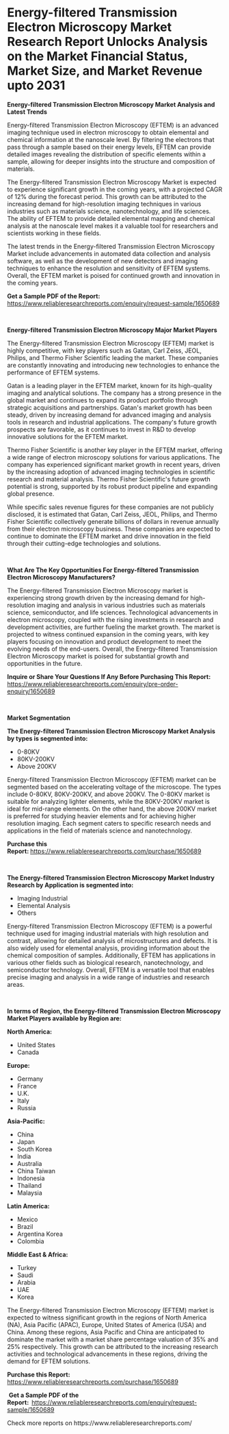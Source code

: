 <p><h1>Energy-filtered Transmission Electron Microscopy Market Research Report Unlocks Analysis on the Market Financial Status, Market Size, and Market Revenue upto 2031</h1></p><p><strong>Energy-filtered Transmission Electron Microscopy Market Analysis and Latest Trends</strong></p>
<p><p>Energy-filtered Transmission Electron Microscopy (EFTEM) is an advanced imaging technique used in electron microscopy to obtain elemental and chemical information at the nanoscale level. By filtering the electrons that pass through a sample based on their energy levels, EFTEM can provide detailed images revealing the distribution of specific elements within a sample, allowing for deeper insights into the structure and composition of materials.</p><p>The Energy-filtered Transmission Electron Microscopy Market is expected to experience significant growth in the coming years, with a projected CAGR of 12% during the forecast period. This growth can be attributed to the increasing demand for high-resolution imaging techniques in various industries such as materials science, nanotechnology, and life sciences. The ability of EFTEM to provide detailed elemental mapping and chemical analysis at the nanoscale level makes it a valuable tool for researchers and scientists working in these fields.</p><p>The latest trends in the Energy-filtered Transmission Electron Microscopy Market include advancements in automated data collection and analysis software, as well as the development of new detectors and imaging techniques to enhance the resolution and sensitivity of EFTEM systems. Overall, the EFTEM market is poised for continued growth and innovation in the coming years.</p></p>
<p><strong>Get a Sample PDF of the Report:&nbsp;</strong> <a href="https://www.reliableresearchreports.com/enquiry/request-sample/1650689">https://www.reliableresearchreports.com/enquiry/request-sample/1650689</a></p>
<p>&nbsp;</p>
<p><strong>Energy-filtered Transmission Electron Microscopy Major Market Players</strong></p>
<p><p>The Energy-filtered Transmission Electron Microscopy (EFTEM) market is highly competitive, with key players such as Gatan, Carl Zeiss, JEOL, Philips, and Thermo Fisher Scientific leading the market. These companies are constantly innovating and introducing new technologies to enhance the performance of EFTEM systems.</p><p>Gatan is a leading player in the EFTEM market, known for its high-quality imaging and analytical solutions. The company has a strong presence in the global market and continues to expand its product portfolio through strategic acquisitions and partnerships. Gatan's market growth has been steady, driven by increasing demand for advanced imaging and analysis tools in research and industrial applications. The company's future growth prospects are favorable, as it continues to invest in R&D to develop innovative solutions for the EFTEM market.</p><p>Thermo Fisher Scientific is another key player in the EFTEM market, offering a wide range of electron microscopy solutions for various applications. The company has experienced significant market growth in recent years, driven by the increasing adoption of advanced imaging technologies in scientific research and material analysis. Thermo Fisher Scientific's future growth potential is strong, supported by its robust product pipeline and expanding global presence.</p><p>While specific sales revenue figures for these companies are not publicly disclosed, it is estimated that Gatan, Carl Zeiss, JEOL, Philips, and Thermo Fisher Scientific collectively generate billions of dollars in revenue annually from their electron microscopy business. These companies are expected to continue to dominate the EFTEM market and drive innovation in the field through their cutting-edge technologies and solutions.</p></p>
<p>&nbsp;</p>
<p><strong>What Are The Key Opportunities For Energy-filtered Transmission Electron Microscopy Manufacturers?</strong></p>
<p><p>The Energy-filtered Transmission Electron Microscopy market is experiencing strong growth driven by the increasing demand for high-resolution imaging and analysis in various industries such as materials science, semiconductor, and life sciences. Technological advancements in electron microscopy, coupled with the rising investments in research and development activities, are further fueling the market growth. The market is projected to witness continued expansion in the coming years, with key players focusing on innovation and product development to meet the evolving needs of the end-users. Overall, the Energy-filtered Transmission Electron Microscopy market is poised for substantial growth and opportunities in the future.</p></p>
<p><strong>Inquire or Share Your Questions If Any Before Purchasing This Report:</strong> <a href="https://www.reliableresearchreports.com/enquiry/pre-order-enquiry/1650689">https://www.reliableresearchreports.com/enquiry/pre-order-enquiry/1650689</a></p>
<p>&nbsp;</p>
<p><strong>Market Segmentation</strong></p>
<p><strong>The Energy-filtered Transmission Electron Microscopy Market Analysis by types is segmented into:</strong></p>
<p><ul><li>0-80KV</li><li>80KV-200KV</li><li>Above 200KV</li></ul></p>
<p><p>Energy-filtered Transmission Electron Microscopy (EFTEM) market can be segmented based on the accelerating voltage of the microscope. The types include 0-80KV, 80KV-200KV, and above 200KV. The 0-80KV market is suitable for analyzing lighter elements, while the 80KV-200KV market is ideal for mid-range elements. On the other hand, the above 200KV market is preferred for studying heavier elements and for achieving higher resolution imaging. Each segment caters to specific research needs and applications in the field of materials science and nanotechnology.</p></p>
<p><strong>Purchase this Report:&nbsp;</strong><a href="https://www.reliableresearchreports.com/purchase/1650689">https://www.reliableresearchreports.com/purchase/1650689</a></p>
<p>&nbsp;</p>
<p><strong>The Energy-filtered Transmission Electron Microscopy Market Industry Research by Application is segmented into:</strong></p>
<p><ul><li>Imaging Industrial</li><li>Elemental Analysis</li><li>Others</li></ul></p>
<p><p>Energy-filtered Transmission Electron Microscopy (EFTEM) is a powerful technique used for imaging industrial materials with high resolution and contrast, allowing for detailed analysis of microstructures and defects. It is also widely used for elemental analysis, providing information about the chemical composition of samples. Additionally, EFTEM has applications in various other fields such as biological research, nanotechnology, and semiconductor technology. Overall, EFTEM is a versatile tool that enables precise imaging and analysis in a wide range of industries and research areas.</p></p>
<p>&nbsp;</p>
<p><strong>In terms of Region, the Energy-filtered Transmission Electron Microscopy Market Players available by Region are:</strong></p>
<p>
    <p> <strong> North America: </strong>
        <ul>
            <li>United States</li>
            <li>Canada</li>
        </ul>
        </p> 
    <p> <strong> Europe: </strong>
        <ul>
            <li>Germany</li>
            <li>France</li>
            <li>U.K.</li>
            <li>Italy</li>
            <li>Russia</li>
        </ul>
        </p> 
    <p> <strong> Asia-Pacific: </strong>
        <ul>
            <li>China</li>
            <li>Japan</li>
            <li>South Korea</li>
            <li>India</li>
            <li>Australia</li>
            <li>China Taiwan</li>
            <li>Indonesia</li>
            <li>Thailand</li>
            <li>Malaysia</li>
        </ul>
        </p> 
    <p> <strong> Latin America: </strong>
        <ul>
            <li>Mexico</li>
            <li>Brazil</li>
            <li>Argentina Korea</li>
            <li>Colombia</li>
        </ul>
        </p> 
    <p> <strong> Middle East & Africa: </strong>
        <ul>
            <li>Turkey</li>
            <li>Saudi</li>
            <li>Arabia</li>
            <li>UAE</li>
            <li>Korea</li>
        </ul>
    </p>
    </p>
<p><p>The Energy-filtered Transmission Electron Microscopy (EFTEM) market is expected to witness significant growth in the regions of North America (NA), Asia Pacific (APAC), Europe, United States of America (USA) and China. Among these regions, Asia Pacific and China are anticipated to dominate the market with a market share percentage valuation of 35% and 25% respectively. This growth can be attributed to the increasing research activities and technological advancements in these regions, driving the demand for EFTEM solutions.</p></p>
<p><strong>Purchase this Report: </strong><a href="https://www.reliableresearchreports.com/purchase/1650689">https://www.reliableresearchreports.com/purchase/1650689</a></p>
<p>&nbsp;<strong>Get a Sample PDF of the Report:&nbsp;&nbsp;</strong><a href="https://www.reliableresearchreports.com/enquiry/request-sample/1650689">https://www.reliableresearchreports.com/enquiry/request-sample/1650689</a></p>
<p><strong></strong></p>
<p>Check more reports on https://www.reliableresearchreports.com/</p>